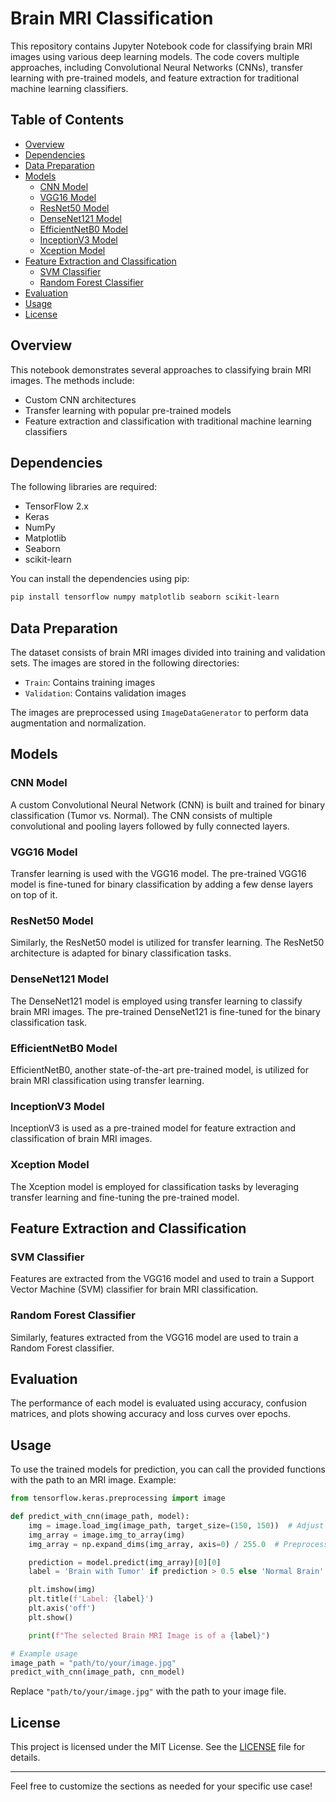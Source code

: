 # Brain MRI Classification

This repository contains Jupyter Notebook code for classifying brain MRI images using various deep learning models. The code covers multiple approaches, including Convolutional Neural Networks (CNNs), transfer learning with pre-trained models, and feature extraction for traditional machine learning classifiers.

## Table of Contents

- [Overview](#overview)
- [Dependencies](#dependencies)
- [Data Preparation](#data-preparation)
- [Models](#models)
  - [CNN Model](#cnn-model)
  - [VGG16 Model](#vgg16-model)
  - [ResNet50 Model](#resnet50-model)
  - [DenseNet121 Model](#densenet121-model)
  - [EfficientNetB0 Model](#efficientnetb0-model)
  - [InceptionV3 Model](#inceptionv3-model)
  - [Xception Model](#xception-model)
- [Feature Extraction and Classification](#feature-extraction-and-classification)
  - [SVM Classifier](#svm-classifier)
  - [Random Forest Classifier](#random-forest-classifier)
- [Evaluation](#evaluation)
- [Usage](#usage)
- [License](#license)

## Overview

This notebook demonstrates several approaches to classifying brain MRI images. The methods include:

- Custom CNN architectures
- Transfer learning with popular pre-trained models
- Feature extraction and classification with traditional machine learning classifiers

## Dependencies

The following libraries are required:

- TensorFlow 2.x
- Keras
- NumPy
- Matplotlib
- Seaborn
- scikit-learn

You can install the dependencies using pip:

```bash
pip install tensorflow numpy matplotlib seaborn scikit-learn
```

## Data Preparation

The dataset consists of brain MRI images divided into training and validation sets. The images are stored in the following directories:

- `Train`: Contains training images
- `Validation`: Contains validation images

The images are preprocessed using `ImageDataGenerator` to perform data augmentation and normalization.

## Models

### CNN Model

A custom Convolutional Neural Network (CNN) is built and trained for binary classification (Tumor vs. Normal). The CNN consists of multiple convolutional and pooling layers followed by fully connected layers.

### VGG16 Model

Transfer learning is used with the VGG16 model. The pre-trained VGG16 model is fine-tuned for binary classification by adding a few dense layers on top of it.

### ResNet50 Model

Similarly, the ResNet50 model is utilized for transfer learning. The ResNet50 architecture is adapted for binary classification tasks.

### DenseNet121 Model

The DenseNet121 model is employed using transfer learning to classify brain MRI images. The pre-trained DenseNet121 is fine-tuned for the binary classification task.

### EfficientNetB0 Model

EfficientNetB0, another state-of-the-art pre-trained model, is utilized for brain MRI classification using transfer learning.

### InceptionV3 Model

InceptionV3 is used as a pre-trained model for feature extraction and classification of brain MRI images.

### Xception Model

The Xception model is employed for classification tasks by leveraging transfer learning and fine-tuning the pre-trained model.

## Feature Extraction and Classification

### SVM Classifier

Features are extracted from the VGG16 model and used to train a Support Vector Machine (SVM) classifier for brain MRI classification.

### Random Forest Classifier

Similarly, features extracted from the VGG16 model are used to train a Random Forest classifier.

## Evaluation

The performance of each model is evaluated using accuracy, confusion matrices, and plots showing accuracy and loss curves over epochs. 

## Usage

To use the trained models for prediction, you can call the provided functions with the path to an MRI image. Example:

```python
from tensorflow.keras.preprocessing import image

def predict_with_cnn(image_path, model):
    img = image.load_img(image_path, target_size=(150, 150))  # Adjust target_size if needed
    img_array = image.img_to_array(img)
    img_array = np.expand_dims(img_array, axis=0) / 255.0  # Preprocess for CNN model

    prediction = model.predict(img_array)[0][0]
    label = 'Brain with Tumor' if prediction > 0.5 else 'Normal Brain'

    plt.imshow(img)
    plt.title(f'Label: {label}')
    plt.axis('off')
    plt.show()

    print(f"The selected Brain MRI Image is of a {label}")

# Example usage
image_path = "path/to/your/image.jpg"
predict_with_cnn(image_path, cnn_model)
```

Replace `"path/to/your/image.jpg"` with the path to your image file.

## License

This project is licensed under the MIT License. See the [LICENSE](LICENSE) file for details.

---

Feel free to customize the sections as needed for your specific use case!
